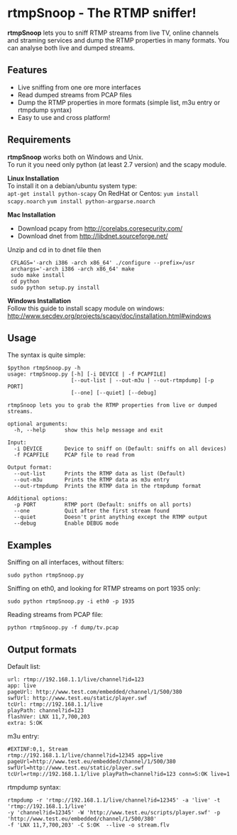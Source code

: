 # rtmpSnoop - The RTMP sniffer!

**rtmpSnoop** lets you to sniff RTMP streams from live TV, online channels and straming services and dump the RTMP properties in many formats.
You can analyse both live and dumped streams.

## Features

* Live sniffing from one ore more interfaces
* Read dumped streams from PCAP files
* Dump the RTMP properties in more formats (simple list, m3u entry or rtmpdump syntax)
* Easy to use and cross platform!

## Requirements

**rtmpSnoop** works both on Windows and Unix.  
To run it you need only python (at least 2.7 version) and the scapy module. 

**Linux Installation**  
To install it on a debian/ubuntu system type:  
`apt-get install python-scapy`
On RedHat or Centos:
`yum install scapy.noarch`
`yum install python-argparse.noarch`

**Mac Installation**  

* Download pcapy from http://corelabs.coresecurity.com/
* Download dnet from http://libdnet.sourceforge.net/

Unzip and cd in to dnet file then

```
 CFLAGS='-arch i386 -arch x86_64' ./configure --prefix=/usr
 archargs='-arch i386 -arch x86_64' make
 sudo make install
 cd python
 sudo python setup.py install
```

**Windows Installation**  
Follow this guide to install scapy module on windows:
http://www.secdev.org/projects/scapy/doc/installation.html#windows

## Usage

The syntax is quite simple:

```
$python rtmpSnoop.py -h
usage: rtmpSnoop.py [-h] [-i DEVICE | -f PCAPFILE]
                    [--out-list | --out-m3u | --out-rtmpdump] [-p PORT]
                    [--one] [--quiet] [--debug]

rtmpSnoop lets you to grab the RTMP properties from live or dumped streams.

optional arguments:
  -h, --help      show this help message and exit

Input:
  -i DEVICE       Device to sniff on (Default: sniffs on all devices)
  -f PCAPFILE     PCAP file to read from

Output format:
  --out-list      Prints the RTMP data as list (Default)
  --out-m3u       Prints the RTMP data as m3u entry
  --out-rtmpdump  Prints the RTMP data in the rtmpdump format

Additional options:
  -p PORT         RTMP port (Default: sniffs on all ports)
  --one           Quit after the first stream found
  --quiet         Doesn't print anything except the RTMP output
  --debug         Enable DEBUG mode
```

## Examples

Sniffing on all interfaces, without filters:
```
sudo python rtmpSnoop.py
```

Sniffing on eth0, and looking for RTMP streams on port 1935 only:
```
sudo python rtmpSnoop.py -i eth0 -p 1935
```

Reading streams from PCAP file:
```
python rtmpSnoop.py -f dump/tv.pcap
```

## Output formats

Default list:
```
url: rtmp://192.168.1.1/live/channel?id=123
app: live
pageUrl: http://www.test.com/embedded/channel/1/500/380
swfUrl: http://www.test.eu/static/player.swf
tcUrl: rtmp://192.168.1.1/live
playPath: channel?id=123
flashVer: LNX 11,7,700,203
extra: S:OK 
```

m3u entry:
```
#EXTINF:0,1, Stream
rtmp://192.168.1.1/live/channel?id=12345 app=live pageUrl=http://www.test.eu/embedded/channel/1/500/380 
swfUrl=http://www.test.eu/static/player.swf tcUrl=rtmp://192.168.1.1/live playPath=channel?id=123 conn=S:OK live=1
```

rtmpdump syntax:
```
rtmpdump -r 'rtmp://192.168.1.1/live/channel?id=12345' -a 'live' -t 'rtmp://192.168.1.1/live' 
-y 'channel?id=12345' -W 'http://www.test.eu/scripts/player.swf' -p 'http://www.test.eu/embedded/channel/1/500/380' 
-f 'LNX 11,7,700,203' -C S:OK  --live -o stream.flv
```
